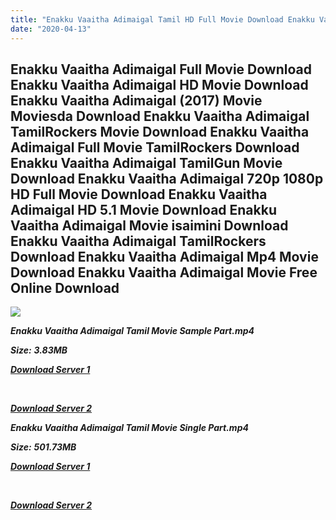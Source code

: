 ```yaml
---
title: "Enakku Vaaitha Adimaigal Tamil HD Full Movie Download Enakku Vaaitha Adimaigal Tamil HD Movie Download"
date: "2020-04-13"
---
```


## Enakku Vaaitha Adimaigal Full Movie Download Enakku Vaaitha Adimaigal HD Movie Download Enakku Vaaitha Adimaigal (2017) Movie Moviesda Download Enakku Vaaitha Adimaigal TamilRockers Movie Download Enakku Vaaitha Adimaigal Full Movie TamilRockers Download Enakku Vaaitha Adimaigal TamilGun Movie Download Enakku Vaaitha Adimaigal 720p 1080p HD Full Movie Download Enakku Vaaitha Adimaigal HD 5.1 Movie Download Enakku Vaaitha Adimaigal Movie isaimini Download Enakku Vaaitha Adimaigal TamilRockers Download Enakku Vaaitha Adimaigal Mp4 Movie Download Enakku Vaaitha Adimaigal Movie Free Online Download

![](https://images.moviebuff.com/5d7e5d74-c6c2-4159-917c-082a6922e775?w=1000)

**_Enakku Vaaitha Adimaigal Tamil Movie Sample Part.mp4_**

**_Size:_** **_3.83MB_**

**_[Download Server 1](http://s1.uptofiles.net//files/Tamil{2fcca7f3eb37873f37db349ec051a8a2ca8665ef95d92bbb099fe2eda7827782}202017{2fcca7f3eb37873f37db349ec051a8a2ca8665ef95d92bbb099fe2eda7827782}20Movies/Enakku{2fcca7f3eb37873f37db349ec051a8a2ca8665ef95d92bbb099fe2eda7827782}20Vaaitha{2fcca7f3eb37873f37db349ec051a8a2ca8665ef95d92bbb099fe2eda7827782}20Adimaigal{2fcca7f3eb37873f37db349ec051a8a2ca8665ef95d92bbb099fe2eda7827782}20(2017)/Enakku{2fcca7f3eb37873f37db349ec051a8a2ca8665ef95d92bbb099fe2eda7827782}20Vaaitha{2fcca7f3eb37873f37db349ec051a8a2ca8665ef95d92bbb099fe2eda7827782}20Adimaigal{2fcca7f3eb37873f37db349ec051a8a2ca8665ef95d92bbb099fe2eda7827782}20(640x360)/Enakku{2fcca7f3eb37873f37db349ec051a8a2ca8665ef95d92bbb099fe2eda7827782}20Vaaitha{2fcca7f3eb37873f37db349ec051a8a2ca8665ef95d92bbb099fe2eda7827782}20Adimaigal{2fcca7f3eb37873f37db349ec051a8a2ca8665ef95d92bbb099fe2eda7827782}20HD{2fcca7f3eb37873f37db349ec051a8a2ca8665ef95d92bbb099fe2eda7827782}20Sample.mp4)_**

**_[  
](http://s1.uptofiles.net//files/Tamil{2fcca7f3eb37873f37db349ec051a8a2ca8665ef95d92bbb099fe2eda7827782}202017{2fcca7f3eb37873f37db349ec051a8a2ca8665ef95d92bbb099fe2eda7827782}20Movies/Enakku{2fcca7f3eb37873f37db349ec051a8a2ca8665ef95d92bbb099fe2eda7827782}20Vaaitha{2fcca7f3eb37873f37db349ec051a8a2ca8665ef95d92bbb099fe2eda7827782}20Adimaigal{2fcca7f3eb37873f37db349ec051a8a2ca8665ef95d92bbb099fe2eda7827782}20(2017)/Enakku{2fcca7f3eb37873f37db349ec051a8a2ca8665ef95d92bbb099fe2eda7827782}20Vaaitha{2fcca7f3eb37873f37db349ec051a8a2ca8665ef95d92bbb099fe2eda7827782}20Adimaigal{2fcca7f3eb37873f37db349ec051a8a2ca8665ef95d92bbb099fe2eda7827782}20(640x360)/Enakku{2fcca7f3eb37873f37db349ec051a8a2ca8665ef95d92bbb099fe2eda7827782}20Vaaitha{2fcca7f3eb37873f37db349ec051a8a2ca8665ef95d92bbb099fe2eda7827782}20Adimaigal{2fcca7f3eb37873f37db349ec051a8a2ca8665ef95d92bbb099fe2eda7827782}20HD{2fcca7f3eb37873f37db349ec051a8a2ca8665ef95d92bbb099fe2eda7827782}20Sample.mp4)_**

**_[Download Server 2](http://s1.uptofiles.net//files/Tamil{2fcca7f3eb37873f37db349ec051a8a2ca8665ef95d92bbb099fe2eda7827782}202017{2fcca7f3eb37873f37db349ec051a8a2ca8665ef95d92bbb099fe2eda7827782}20Movies/Enakku{2fcca7f3eb37873f37db349ec051a8a2ca8665ef95d92bbb099fe2eda7827782}20Vaaitha{2fcca7f3eb37873f37db349ec051a8a2ca8665ef95d92bbb099fe2eda7827782}20Adimaigal{2fcca7f3eb37873f37db349ec051a8a2ca8665ef95d92bbb099fe2eda7827782}20(2017)/Enakku{2fcca7f3eb37873f37db349ec051a8a2ca8665ef95d92bbb099fe2eda7827782}20Vaaitha{2fcca7f3eb37873f37db349ec051a8a2ca8665ef95d92bbb099fe2eda7827782}20Adimaigal{2fcca7f3eb37873f37db349ec051a8a2ca8665ef95d92bbb099fe2eda7827782}20(640x360)/Enakku{2fcca7f3eb37873f37db349ec051a8a2ca8665ef95d92bbb099fe2eda7827782}20Vaaitha{2fcca7f3eb37873f37db349ec051a8a2ca8665ef95d92bbb099fe2eda7827782}20Adimaigal{2fcca7f3eb37873f37db349ec051a8a2ca8665ef95d92bbb099fe2eda7827782}20HD{2fcca7f3eb37873f37db349ec051a8a2ca8665ef95d92bbb099fe2eda7827782}20Sample.mp4)_**

**_Enakku Vaaitha Adimaigal Tamil Movie Single Part.mp4_**

**_Size:_** **_501.73MB_**

**_[Download Server 1](http://s1.uptofiles.net//files/Tamil{2fcca7f3eb37873f37db349ec051a8a2ca8665ef95d92bbb099fe2eda7827782}202017{2fcca7f3eb37873f37db349ec051a8a2ca8665ef95d92bbb099fe2eda7827782}20Movies/Enakku{2fcca7f3eb37873f37db349ec051a8a2ca8665ef95d92bbb099fe2eda7827782}20Vaaitha{2fcca7f3eb37873f37db349ec051a8a2ca8665ef95d92bbb099fe2eda7827782}20Adimaigal{2fcca7f3eb37873f37db349ec051a8a2ca8665ef95d92bbb099fe2eda7827782}20(2017)/Enakku{2fcca7f3eb37873f37db349ec051a8a2ca8665ef95d92bbb099fe2eda7827782}20Vaaitha{2fcca7f3eb37873f37db349ec051a8a2ca8665ef95d92bbb099fe2eda7827782}20Adimaigal{2fcca7f3eb37873f37db349ec051a8a2ca8665ef95d92bbb099fe2eda7827782}20(640x360)/Enakku{2fcca7f3eb37873f37db349ec051a8a2ca8665ef95d92bbb099fe2eda7827782}20Vaaitha{2fcca7f3eb37873f37db349ec051a8a2ca8665ef95d92bbb099fe2eda7827782}20Adimaigal{2fcca7f3eb37873f37db349ec051a8a2ca8665ef95d92bbb099fe2eda7827782}20HD.mp4)_**

**_[  
](http://s1.uptofiles.net//files/Tamil{2fcca7f3eb37873f37db349ec051a8a2ca8665ef95d92bbb099fe2eda7827782}202017{2fcca7f3eb37873f37db349ec051a8a2ca8665ef95d92bbb099fe2eda7827782}20Movies/Enakku{2fcca7f3eb37873f37db349ec051a8a2ca8665ef95d92bbb099fe2eda7827782}20Vaaitha{2fcca7f3eb37873f37db349ec051a8a2ca8665ef95d92bbb099fe2eda7827782}20Adimaigal{2fcca7f3eb37873f37db349ec051a8a2ca8665ef95d92bbb099fe2eda7827782}20(2017)/Enakku{2fcca7f3eb37873f37db349ec051a8a2ca8665ef95d92bbb099fe2eda7827782}20Vaaitha{2fcca7f3eb37873f37db349ec051a8a2ca8665ef95d92bbb099fe2eda7827782}20Adimaigal{2fcca7f3eb37873f37db349ec051a8a2ca8665ef95d92bbb099fe2eda7827782}20(640x360)/Enakku{2fcca7f3eb37873f37db349ec051a8a2ca8665ef95d92bbb099fe2eda7827782}20Vaaitha{2fcca7f3eb37873f37db349ec051a8a2ca8665ef95d92bbb099fe2eda7827782}20Adimaigal{2fcca7f3eb37873f37db349ec051a8a2ca8665ef95d92bbb099fe2eda7827782}20HD.mp4)_**

**_[Download Server 2](http://s1.uptofiles.net//files/Tamil{2fcca7f3eb37873f37db349ec051a8a2ca8665ef95d92bbb099fe2eda7827782}202017{2fcca7f3eb37873f37db349ec051a8a2ca8665ef95d92bbb099fe2eda7827782}20Movies/Enakku{2fcca7f3eb37873f37db349ec051a8a2ca8665ef95d92bbb099fe2eda7827782}20Vaaitha{2fcca7f3eb37873f37db349ec051a8a2ca8665ef95d92bbb099fe2eda7827782}20Adimaigal{2fcca7f3eb37873f37db349ec051a8a2ca8665ef95d92bbb099fe2eda7827782}20(2017)/Enakku{2fcca7f3eb37873f37db349ec051a8a2ca8665ef95d92bbb099fe2eda7827782}20Vaaitha{2fcca7f3eb37873f37db349ec051a8a2ca8665ef95d92bbb099fe2eda7827782}20Adimaigal{2fcca7f3eb37873f37db349ec051a8a2ca8665ef95d92bbb099fe2eda7827782}20(640x360)/Enakku{2fcca7f3eb37873f37db349ec051a8a2ca8665ef95d92bbb099fe2eda7827782}20Vaaitha{2fcca7f3eb37873f37db349ec051a8a2ca8665ef95d92bbb099fe2eda7827782}20Adimaigal{2fcca7f3eb37873f37db349ec051a8a2ca8665ef95d92bbb099fe2eda7827782}20HD.mp4)_**
